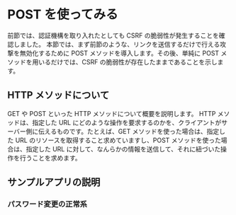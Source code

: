 # POST を使ってみる
前節では、認証機構を取り入れたとしても CSRF の脆弱性が発生することを確認しました。
本節では、まず前節のような、リンクを送信するだけで行える攻撃を無効化するために POST メソッドを導入します。その後、単純に POST メソッドを用いるだけでは、CSRF の脆弱性が存在したままであることを示します。

## HTTP メソッドについて
GET や POST といった HTTP メソッドについて概要を説明します。
HTTP メソッドは、指定した URL にどのような操作を要求するのかを、クライアントがサーバー側に伝えるものです。たとえば、GET メソッドを使った場合は、指定した URL のリソースを取得すること求めていますし、POST メソッドを使った場合は、指定した URL に対して、なんらかの情報を送信して、それに紐づいた操作を行うことを求めます。

## サンプルアプリの説明
### パスワード変更の正常系



